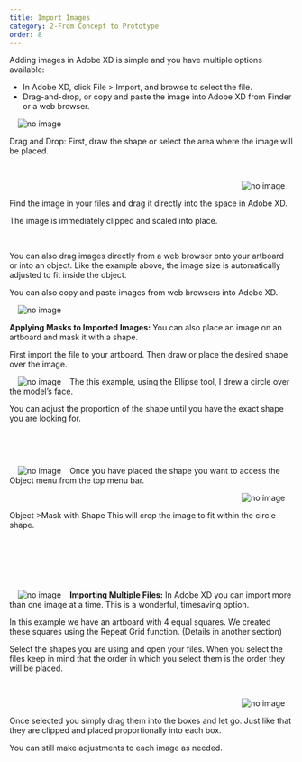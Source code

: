 ```yaml
---
title: Import Images
category: 2-From Concept to Prototype
order: 8
---
```


Adding images in Adobe XD is simple and you have multiple options available:    

- In Adobe XD, click File > Import, and browse to select the file.
- Drag-and-drop, or copy and paste the image into Adobe XD from Finder or a web browser.  

<img style="padding: 0px 15px; float: left" src="https://iwilfried.github.io/Adobe-XD-eBook/images/XD-ImportImage-01.png
" alt="no image"/>

&nbsp;   

Drag and Drop: First, draw the shape or select the area where the image will be placed.  

&nbsp;   


<img style="padding: 0px 15px; float: right" src="https://iwilfried.github.io/Adobe-XD-eBook/images/XD-ImportImage-02.png
" alt="no image"/>  

&nbsp;   

Find the image in your files and drag it directly into the space in Adobe XD.

The image is immediately clipped and scaled into place.   


&nbsp;   


You can also drag images directly from a web browser onto your artboard or into an object. Like the example above, the image size is automatically adjusted to fit inside the object.  

You can also copy and paste images from web browsers into Adobe XD.

<img style="padding: 0px 15px; float: left" src="https://iwilfried.github.io/Adobe-XD-eBook/images/XD-ImportImage-03.png
" alt="no image"/>

  &nbsp;   

**Applying Masks to Imported Images:** You can also place an image on an artboard and mask it with a shape.

First import the file to your artboard. Then draw or place the desired shape over the image.

<img style="padding: 0px 15px; float: left" src="https://iwilfried.github.io/Adobe-XD-eBook/images/XD-ImportImage-04.png
" alt="no image"/>The this example, using the Ellipse tool, I drew a circle over the model’s face. 

You can adjust the proportion of the shape until you have the exact shape you are looking for.  


  &nbsp;   


  &nbsp;   


<img style="padding: 0px 15px; float: left" src="https://iwilfried.github.io/Adobe-XD-eBook/images/XD-ImportImage-05.png
" alt="no image"/>Once you have placed the shape you want to access the Object menu from the top menu bar.  



<img style="padding: 0px 15px; float: right" src="https://iwilfried.github.io/Adobe-XD-eBook/images/XD-ImportImage-06.png
" alt="no image"/>  

&nbsp;   

Object >Mask with Shape 
This will crop the image to fit within the circle shape.  

&nbsp;   

&nbsp;   

&nbsp;  

<img style="padding: 0px 15px; float: left" src="https://iwilfried.github.io/Adobe-XD-eBook/images/XD-ImportImage-07.png" alt="no image"/>  

**Importing Multiple Files:** In Adobe XD you can import more than one image at a time. This is a wonderful, timesaving option.

In this example we have an artboard with 4 equal squares. We created these squares using the Repeat Grid function. (Details in another section)

Select the shapes you are using and open your files. When you select the files keep in mind that the order in which you select them is the order they will be placed.  

&nbsp;   

<img style="padding: 0px 15px; float: right" src="https://iwilfried.github.io/Adobe-XD-eBook/images/XD-ImportImage-08.png" alt="no image"/>  

&nbsp;  

Once selected you simply drag them into the boxes and let go. Just like that they are clipped and placed proportionally into each box.

You can still make adjustments to each image as needed.  

&nbsp;   

&nbsp;   

&nbsp;  
 

